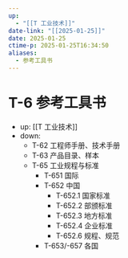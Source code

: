 ```yaml
---
up:
  - "[[T 工业技术]]"
date-link: "[[2025-01-25]]"
date: 2025-01-25
ctime-p: 2025-01-25T16:34:50
aliases:
  - 参考工具书
---
```


# T-6 参考工具书

- up: [[T 工业技术]]
- down:
	- T-62 工程师手册、技术手册
	- T-63 产品目录、样本
	- T-65 工业规程与标准
		- T-651 国际
		- T-652 中国
			- T-652.1 国家标准
			- T-652.2 部颁标准
			- T-652.3 地方标准
			- T-652.4 企业标准
			- T-652.6 规程、规范
		- T-653/-657 各国
